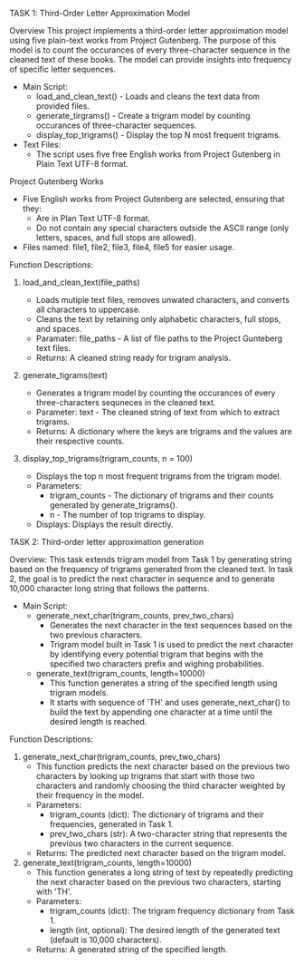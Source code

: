 TASK 1: Third-Order Letter Approximation Model

Overview
This project implements a third-order letter approximation model using five plain-text works from Project Gutenberg. 
The purpose of this model is to count the occurances of every three-character sequence in the cleaned text of these books.
The model can provide insights into frequency of specific letter sequences. 

- Main Script:
   - load_and_clean_text() - Loads and cleans the text data from provided files.
   - generate_tirgrams() - Create a trigram model by counting occurances of three-character sequences.
   - display_top_trigrams() - Display the top N most frequent trigrams.
- Text Files:
   - The script uses five free English works from Project Gutenberg in Plain Text UTF-8 format.

Project Gutenberg Works
- Five English works from Project Gutenberg are selected, ensuring that they:
  - Are in Plan Text UTF-8 format.
  - Do not contain any special characters outside the ASCII range (only letters, spaces, and full stops are allowed).
- Files named: file1, file2, file3, file4, file5 for easier usage.

Function Descriptions:
1. load_and_clean_text(file_paths)
   - Loads mutiple text files, removes unwated characters, and converts all characters to uppercase.
   - Cleans the text by retaining only alphabetic characters, full stops, and spaces.
   - Paramater: file_paths - A list of file paths to the Project Gunteberg text files.
   - Returns: A cleaned string ready for trigram analysis.
  
2. generate_tigrams(text)
   - Generates a trigram model by counting the occurances of every three-characters sequneces in the cleaned text.
   - Parameter: text - The cleaned string of text from which to extract trigrams.
   - Returns: A dictionary where the keys are trigrams and the values are their respective counts.
  
3. display_top_trigrams(trigram_counts, n = 100)
   - Displays the top n most frequent trigrams from the trigram model.
   - Parameters:
     - trigram_counts - The dictionary of trigrams and their counts generated by generate_trigrams().
     - n - The number of top trigrams to display.
   - Displays: Displays the result directly.

TASK 2: Third-order letter approximation generation

Overview:
This task extends trigram model from Task 1 by generating string based on the frequency of trigrams generated from the cleaned text. In task 2, the goal is to predict the next character in sequence and to generate 10,000 character long string that follows the patterns. 

- Main Script:
  - generate_next_char(trigram_counts, prev_two_chars)
    - Generates the next character in the text sequences based on the two previous characters.
    - Trigram model built in Task 1 is used to predict the next character by identifying every potential trigram that begins       with the specified two characters prefix and wighing probabilities.
  - generate_text(trigram_counts, length=10000)
    - This function generates a string of the specified length using trigram models.
    - It starts with sequence of 'TH' and uses generate_next_char() to build the text by appending one character at a time until the desired length is reached.

Function Descriptions:
1. generate_next_char(trigram_counts, prev_two_chars)
   - This function predicts the next character based on the previous two characters by looking up trigrams that start with those two characters and randomly choosing the third character weighted by their frequency in the model.
   - Parameters:
     - trigram_counts (dict): The dictionary of trigrams and their frequencies, generated in Task 1.
     - prev_two_chars (str): A two-character string that represents the previous two characters in the current sequence.
   - Returns: The predicted next character based on the trigram model.
2. generate_text(trigram_counts, length=10000)
   - This function generates a long string of text by repeatedly predicting the next character based on the previous two characters, starting with 'TH'.
   - Parameters:
     - trigram_counts (dict): The trigram frequency dictionary from Task 1.
     - length (int, optional): The desired length of the generated text (default is 10,000 characters).
   - Returns: A generated string of the specified length.
